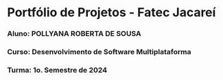 # Portfólio de Projetos - Fatec Jacareí
### Aluno: POLLYANA ROBERTA DE SOUSA
### Curso: Desenvolvimento de Software Multiplataforma
### Turma: 1o. Semestre de 2024
